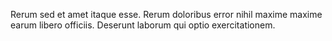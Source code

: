Rerum sed et amet itaque esse. Rerum doloribus error nihil maxime maxime earum libero officiis. Deserunt laborum qui optio exercitationem.